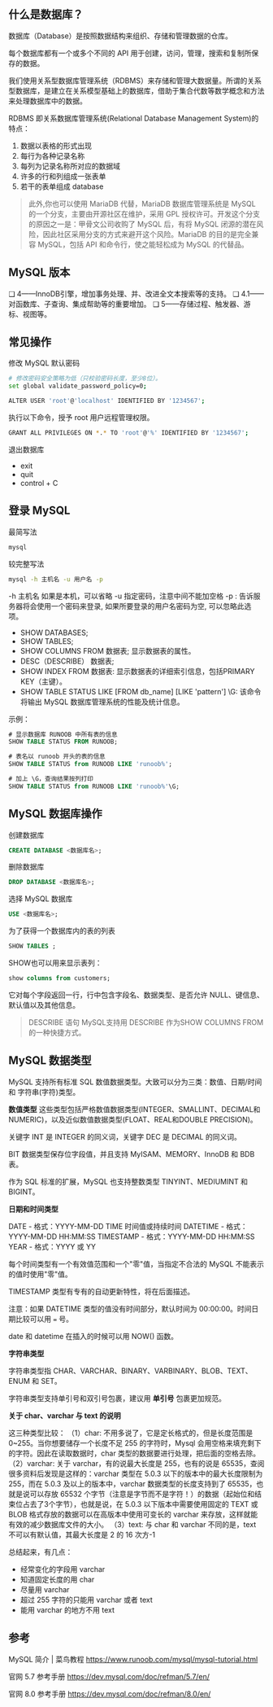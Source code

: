 ## 什么是数据库？

数据库（Database）是按照数据结构来组织、存储和管理数据的仓库。

每个数据库都有一个或多个不同的 API 用于创建，访问，管理，搜索和复制所保存的数据。

我们使用关系型数据库管理系统（RDBMS）来存储和管理大数据量。所谓的关系型数据库，是建立在关系模型基础上的数据库，借助于集合代数等数学概念和方法来处理数据库中的数据。

RDBMS 即关系数据库管理系统(Relational Database Management System)的特点：

1. 数据以表格的形式出现
2. 每行为各种记录名称
3. 每列为记录名称所对应的数据域
4. 许多的行和列组成一张表单
5. 若干的表单组成 database

> 此外,你也可以使用 MariaDB 代替，MariaDB 数据库管理系统是 MySQL 的一个分支，主要由开源社区在维护，采用 GPL 授权许可。开发这个分支的原因之一是：甲骨文公司收购了 MySQL 后，有将 MySQL 闭源的潜在风险，因此社区采用分支的方式来避开这个风险。MariaDB 的目的是完全兼容 MySQL，包括 API 和命令行，使之能轻松成为 MySQL 的代替品。

## MySQL 版本

❑ 4——InnoDB引擎，增加事务处理、并、改进全文本搜索等的支持。
❑ 4.1——对函数库、子查询、集成帮助等的重要增加。
❑ 5——存储过程、触发器、游标、视图等。

## 常见操作

修改 MySQL 默认密码

```bash
# 修改密码安全策略为低（只校验密码长度，至少8位）。
set global validate_password_policy=0;

ALTER USER 'root'@'localhost' IDENTIFIED BY '1234567';
```

执行以下命令，授予 root 用户远程管理权限。

```bash
GRANT ALL PRIVILEGES ON *.* TO 'root'@'%' IDENTIFIED BY '1234567';
```

退出数据库

* exit
* quit
* control + C

## 登录 MySQL

最简写法

```bash
mysql
```

较完整写法

```sh
mysql -h 主机名 -u 用户名 -p
```

-h 主机名 如果是本机，可以省略
-u 指定密码，注意中间不能加空格
-p : 告诉服务器将会使用一个密码来登录, 如果所要登录的用户名密码为空, 可以忽略此选项。

* SHOW DATABASES;
* SHOW TABLES;
* SHOW COLUMNS FROM 数据表; 显示数据表的属性。
* DESC（DESCRIBE） 数据表;
* SHOW INDEX FROM 数据表: 显示数据表的详细索引信息，包括PRIMARY KEY（主键）。
* SHOW TABLE STATUS LIKE [FROM db_name] [LIKE 'pattern'] \G:
该命令将输出 MySQL 数据库管理系统的性能及统计信息。

示例：

```sql
# 显示数据库 RUNOOB 中所有表的信息
SHOW TABLE STATUS FROM RUNOOB;

# 表名以 runoob 开头的表的信息
SHOW TABLE STATUS from RUNOOB LIKE 'runoob%';

# 加上 \G，查询结果按列打印
SHOW TABLE STATUS from RUNOOB LIKE 'runoob%'\G;
```

## MySQL 数据库操作

创建数据库

```sql
CREATE DATABASE <数据库名>;
```

删除数据库

```sql
DROP DATABASE <数据库名>;
```

选择 MySQL 数据库

```sql
USE <数据库名>;
```

为了获得一个数据库内的表的列表

```sql
SHOW TABLES ;
```

SHOW也可以用来显示表列：

```sql
show columns from customers;
```

它对每个字段返回一行，行中包含字段名、数据类型、是否允许 NULL、键信息、默认值以及其他信息。

> DESCRIBE 语句 MySQL支持用 DESCRIBE 作为SHOW COLUMNS FROM的一种快捷方式。

## MySQL 数据类型

MySQL 支持所有标准 SQL 数值数据类型。大致可以分为三类：数值、日期/时间 和 字符串(字符)类型。

**数值类型**
这些类型包括严格数值数据类型(INTEGER、SMALLINT、DECIMAL和NUMERIC)，以及近似数值数据类型(FLOAT、REAL和DOUBLE PRECISION)。

关键字 INT 是 INTEGER 的同义词，关键字 DEC 是 DECIMAL 的同义词。

BIT 数据类型保存位字段值，并且支持 MyISAM、MEMORY、InnoDB 和 BDB 表。

作为 SQL 标准的扩展，MySQL 也支持整数类型 TINYINT、MEDIUMINT 和 BIGINT。

**日期和时间类型**

DATE - 格式：YYYY-MM-DD
TIME 时间值或持续时间
DATETIME - 格式：YYYY-MM-DD HH:MM:SS
TIMESTAMP - 格式：YYYY-MM-DD HH:MM:SS
YEAR - 格式：YYYY 或 YY

每个时间类型有一个有效值范围和一个"零"值，当指定不合法的 MySQL 不能表示的值时使用"零"值。

TIMESTAMP 类型有专有的自动更新特性，将在后面描述。

注意：如果 DATETIME 类型的值没有时间部分，默认时间为 00:00:00。时间日期比较可以用 `=` 号。

date 和 datetime 在插入的时候可以用 NOW() 函数。

**字符串类型**

字符串类型指 CHAR、VARCHAR、BINARY、VARBINARY、BLOB、TEXT、ENUM 和 SET。

字符串类型支持单引号和双引号包裹，建议用 **单引号** 包裹更加规范。

**关于 char、varchar 与 text 的说明**

这三种类型比较：
 （1）char:  不用多说了，它是定长格式的，但是长度范围是 0~255。当你想要储存一个长度不足 255 的字符时，Mysql 会用空格来填充剩下的字符。因此在读取数据时，char 类型的数据要进行处理，把后面的空格去除。
 （2）varchar:  关于 varchar，有的说最大长度是 255，也有的说是 65535，查阅很多资料后发现是这样的：varchar 类型在 5.0.3 以下的版本中的最大长度限制为 255，而在 5.0.3 及以上的版本中，varchar 数据类型的长度支持到了 65535，也就是说可以存放 65532 个字节（注意是字节而不是字符！）的数据（起始位和结束位占去了3个字节），也就是说，在 5.0.3 以下版本中需要使用固定的 TEXT 或 BLOB 格式存放的数据可以在高版本中使用可变长的 varchar 来存放，这样就能有效的减少数据库文件的大小。
 （3）text: 与 char 和 varchar 不同的是，text 不可以有默认值，其最大长度是 2 的 16 次方-1

总结起来，有几点：

* 经常变化的字段用 varchar
* 知道固定长度的用 char
* 尽量用 varchar
* 超过 255 字符的只能用 varchar 或者 text
* 能用 varchar 的地方不用 text

## 参考

MySQL 简介 | 菜鸟教程
<https://www.runoob.com/mysql/mysql-tutorial.html>

官网 5.7 参考手册
<https://dev.mysql.com/doc/refman/5.7/en/>

官网 8.0 参考手册
<https://dev.mysql.com/doc/refman/8.0/en/>
